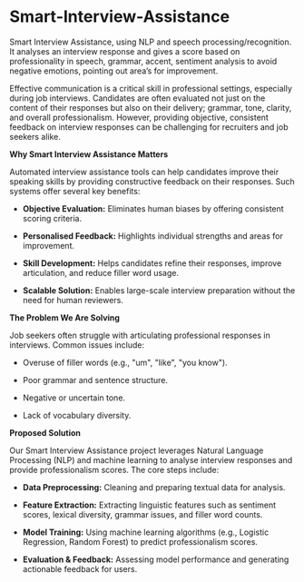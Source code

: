 # Smart-Interview-Assistance
Smart Interview Assistance, using NLP and speech processing/recognition. It analyses an interview response and gives a score based on professionality in speech, grammar, accent, sentiment analysis to avoid negative emotions, pointing out area’s for improvement.

Effective communication is a critical skill in professional settings, especially during job interviews. Candidates are often evaluated not just on the content of their responses but also on their delivery; grammar, tone, clarity, and overall professionalism. However, providing objective, consistent feedback on interview responses can be challenging for recruiters and job seekers alike.


**Why Smart Interview Assistance Matters**

Automated interview assistance tools can help candidates improve their speaking skills by providing constructive feedback on their responses. Such systems offer several key benefits:

*   **Objective Evaluation:** Eliminates human biases by offering consistent scoring criteria.

*   **Personalised Feedback:** Highlights individual strengths and areas for improvement.

*   **Skill Development:** Helps candidates refine their responses, improve articulation, and reduce filler word usage.

*   **Scalable Solution:** Enables large-scale interview preparation without the need for human reviewers.


**The Problem We Are Solving**

Job seekers often struggle with articulating professional responses in interviews. Common issues include:

*   Overuse of filler words (e.g., "um", "like", "you know").

*   Poor grammar and sentence structure.

*   Negative or uncertain tone.

*   Lack of vocabulary diversity.


**Proposed Solution**

Our Smart Interview Assistance project leverages Natural Language Processing (NLP) and machine learning to analyse interview responses and provide professionalism scores. The core steps include:

* **Data Preprocessing:** Cleaning and preparing textual data for analysis.

* **Feature Extraction:** Extracting linguistic features such as sentiment scores, lexical diversity, grammar issues, and filler word counts.

* **Model Training:** Using machine learning algorithms (e.g., Logistic Regression, Random Forest) to predict professionalism scores.

* **Evaluation & Feedback:** Assessing model performance and generating actionable feedback for users.